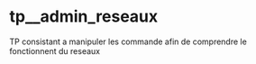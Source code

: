 # tp__admin_reseaux
TP consistant a manipuler les commande afin de comprendre le fonctionnent du reseaux 
